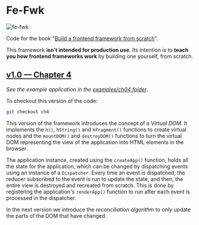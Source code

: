# Fe-Fwk

![fe-fwk](https://img.shields.io/badge/fe--fwk-book-blueviolet)

Code for the book "[Build a frontend framework from scratch](http://mng.bz/aM2o)".

This framework **isn't intended for production use**.
Its intention is to **teach you how frontend frameworks work** by building one yourself, from scratch.

## [v1.0 — Chapter 4](https://github.com/angelsolaorbaiceta/fe-fwk-book/tree/ch4/packages/runtime)

_See the example application in the [examples/ch04 folder](https://github.com/angelsolaorbaiceta/fe-fwk-book/tree/main/examples/ch04)_.

To checkout this version of the code:

```bash
git checkout ch4
```

This version of the framework introduces the concept of a _Virtual DOM_.
It implements the `h()`, `hString()` and `hFragment()` functions to create virtual nodes and the `mountDOM()` and `destroyDOM()` functions to turn the virtual DOM representing the view of the application into HTML elements in the browser.

The application instance, created using the `createApp()` function, holds all the state for the application, which can be changed by dispatching events using an instance of a `Dispatcher`.
Every time an event is dispatched, the reducer subscribed to the event is run to update the state, and then, the entire view is destroyed and recreated from scratch.
This is done by registering the application's `renderApp()` function to run after each event is processed in the dispatcher.

In the next version we introduce the _reconciliation algorithm_ to only update the parts of the DOM that have changed.
